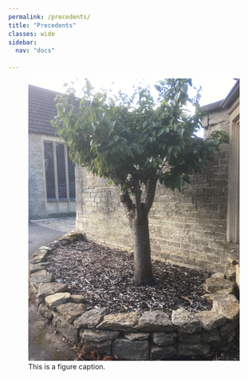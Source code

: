 ```yaml
---
permalink: /precedents/
title: "Precedents"
classes: wide
sidebar:
  nav: "docs"

---
```

<figure>
  <img src="/assets/images/test2.JPG" alt="this is a placeholder image">
  <figcaption>This is a figure caption.</figcaption>
</figure>


